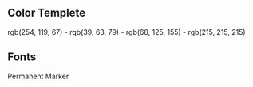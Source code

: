 ## Color Templete 
rgb(254, 119, 67) - 
rgb(39, 63, 79) -
rgb(68, 125, 155) -
rgb(215, 215, 215)
## Fonts
Permanent Marker
